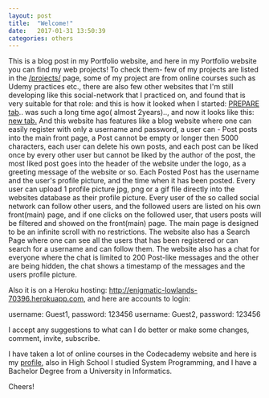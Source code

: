 ```yaml
---
layout: post
title:  "Welcome!"
date:   2017-01-31 13:50:39
categories: others
---
```

This is a blog post in my Portfolio website, and here in my Portfolio website you can find my web projects! To check them- few of my projects are listed in the <a href="http://zhivkoz.github.io/Portfolio/projects/">/projects/</a> page, some of my project are from online courses such as Udemy practices etc., there are also few other websites that I'm still developing like this social-network that I practiced on, and found that is very suitable for that role: and this is how it looked when I started: <a href= "https://zhivkoz.github.io/Portfolio/static/projects/Old-but-nocomment.PNG">PREPARE tab</a>.. was such a long time ago( almost 2years).., and now it looks like this:
<a href="https://zhivkoz.github.io/Portfolio/static/projects/change-is.PNG">new tab.</a> And this website has features like a blog website where one can easily register with only a username and password, a user can - Post posts into the main front page, a Post cannot be empty or longer then 5000 characters, each user can delete his own posts, and each post can be liked once by every other user but cannot be liked by the author of the post, the most liked post goes into the header of the website under the logo, as a greeting message of the website or so. Each Posted Post has the username and the user's profile picture, and the time when it has been posted. Every user can upload 1 profile picture jpg, png or a gif file directly into the websites database as their profile picture. Every user of the so called social network can follow other users, and the followed users are listed on his own front(main) page, and if one clicks on the followed user, that users posts will be filtered and showed on the front(main) page. The main page is designed to be an infinite scroll with no restrictions. The website also has a Search Page where one can see all the users that has been registered or can search for a username and can follow them. The website also has a chat for everyone where the chat is limited to 200 Post-like messages and the other are being hidden, the chat shows a timestamp of the messages and the users profile picture.  

Also it is on a Heroku hosting: <a href="http://enigmatic-lowlands-70396.herokuapp.com">http://enigmatic-lowlands-70396.herokuapp.com</a>, and here are accounts to login:

 username: Guest1, password: 123456
 username: Guest2, password: 123456

 I accept any suggestions to what can I do better or make some changes, comment, invite, subscribe.

 I have taken a lot of online courses in the Codecademy website and here is my <a href="https://www.codecademy.com/zhivko73656"> profile</a>, also in High School I studied System Programming, and I have a Bachelor Degree from a University in Informatics.

 Cheers!
